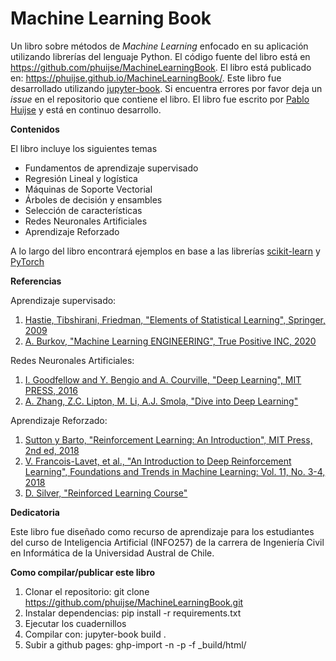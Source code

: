 # Machine Learning Book

Un libro sobre métodos de *Machine Learning* enfocado en su aplicación utilizando librerías del lenguaje Python. El código fuente del libro está en https://github.com/phuijse/MachineLearningBook. El libro está publicado en: https://phuijse.github.io/MachineLearningBook/. Este libro fue desarrollado utilizando [jupyter-book](https://jupyterbook.org/en/stable/intro.html). Si encuentra errores por favor deja un *issue* en el repositorio que contiene el libro. El libro fue escrito por [Pablo Huijse](https://phuijse.github.io/) y está en continuo desarrollo.

**Contenidos**

El libro incluye los siguientes temas

- Fundamentos de aprendizaje supervisado
- Regresión Lineal y logística
- Máquinas de Soporte Vectorial
- Árboles de decisión y ensambles
- Selección de características
- Redes Neuronales Artificiales 
- Aprendizaje Reforzado

A lo largo del libro encontrará ejemplos en base a las librerías [scikit-learn](https://scikit-learn.org/stable/) y [PyTorch](https://pytorch.org/)

**Referencias**

Aprendizaje supervisado:

1. [Hastie, Tibshirani, Friedman, "Elements of Statistical Learning", Springer, 2009](http://www.web.stanford.edu/~hastie/ElemStatLearn/)
1. [A. Burkov, "Machine Learning ENGINEERING", True Positive INC, 2020](http://www.mlebook.com/wiki/doku.php)

Redes Neuronales Artificiales:

1. [I. Goodfellow and Y. Bengio and A. Courville, "Deep Learning", MIT PRESS, 2016](http://www.deeplearningbook.org/)
1. [A. Zhang, Z.C. Lipton, M. Li, A.J. Smola, "Dive into Deep Learning"](https://www.d2l.ai/)

Aprendizaje Reforzado:

1. [Sutton y Barto, "Reinforcement Learning: An Introduction", MIT Press, 2nd ed, 2018](http://www.incompleteideas.net/book/the-book.html)
1. [V. Francois-Lavet, et al., "An Introduction to Deep Reinforcement Learning", Foundations and Trends in Machine Learning: Vol. 11, No. 3-4, 2018](https://arxiv.org/abs/1811.12560)
1. [D. Silver, "Reinforced Learning Course"](https://www.youtube.com/watch?v=2pWv7GOvuf0&list=PLqYmG7hTraZDM-OYHWgPebj2MfCFzFObQ)



**Dedicatoria**

Este libro fue diseñado como recurso de aprendizaje para los estudiantes del curso de Inteligencia Artificial (INFO257) de la carrera de Ingeniería Civil en Informática de la Universidad Austral de Chile. 

**Como compilar/publicar este libro**

1. Clonar el repositorio: git clone https://github.com/phuijse/MachineLearningBook.git
1. Instalar dependencias: pip install -r requirements.txt
1. Ejecutar los cuadernillos
1. Compilar con: jupyter-book build .
1. Subir a github pages: ghp-import -n -p -f _build/html/
